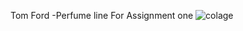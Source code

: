 Tom Ford -Perfume line For Assignment one
![colage](https://github.com/user-attachments/assets/8e75be81-548f-43ab-8a08-6b0727fd38e0)

